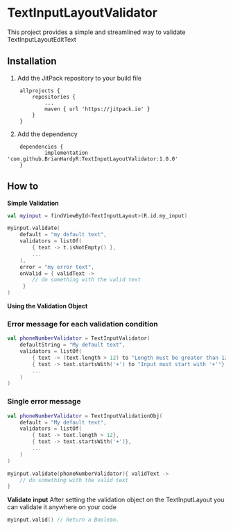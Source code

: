 # TextInputLayoutValidator
This project provides a simple and streamlined way to validate TextInputLayoutEditText

## Installation
1. Add the JitPack repository to your build file
```
	allprojects {
		repositories {
			...
			maven { url 'https://jitpack.io' }
		}
	}
```
2. Add the dependency
```
    dependencies {
	        implementation 'com.github.BrianHardyR:TextInputLayoutValidator:1.0.0'
	}
```

## How to
<b>Simple Validation</b>
```kotlin
val myinput = findViewById<TextInputLayout>(R.id.my_input)

myinput.validate(
    default = "my default text",
    validators = listOf(
        { text -> t.isNotEmpty() },
        ...
    ),
    error = "my error text",
    onValid = { validText -> 
        // do something with the valid text
     }
)
```

<b>Using the Validation Object</b>
### Error message for each validation condition
```kotlin
val phoneNumberValidator = TextInputValidator(
    defaultString = "My default text",
    validators = listOf(
        { text -> (text.length > 12) to "Length must be greater than 12"},
        { text -> text.startsWith('+') to "Input must start with '+'"},
        ...
    )
)
```

### Single error message
```kotlin
val phoneNumberValidator = TextInputValidationObj(
    default = "My default text",
    validators = listOf(
        { text -> text.length > 12},
        { text -> text.startsWith('+')},
        ...
    )
)

myinput.validate(phoneNumberValidator){ validText ->
    // do something with the valid text
}
```

<b>Validate input</b>
After setting the validation object on the TextInputLayout you can validate it anywhere on your code
```kotlin
myinput.valid() // Return a Boolean.
```


